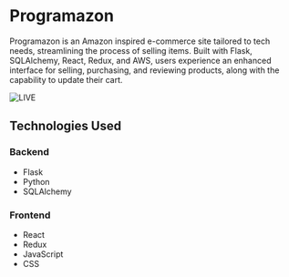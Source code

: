 # Programazon

Programazon is an Amazon inspired e-commerce site tailored to tech needs, streamlining the process of selling items. Built with Flask, SQLAlchemy, React, Redux, and AWS, users experience an enhanced interface for selling, purchasing, and reviewing products, along with the capability to update their cart.

![LIVE](https://programazon.onrender.com/)

## Technologies Used

### Backend
- Flask
- Python
- SQLAlchemy

### Frontend
- React
- Redux
- JavaScript
- CSS
